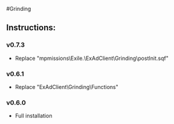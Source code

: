 #Grinding  
## Instructions:   
  
### v0.7.3 
* Replace "mpmissions\Exile.<map>\ExAdClient\Grinding\postInit.sqf"
 
### v0.6.1  
* Replace "ExAdClient\Grinding\Functions"
 
### v0.6.0  
* Full installation
